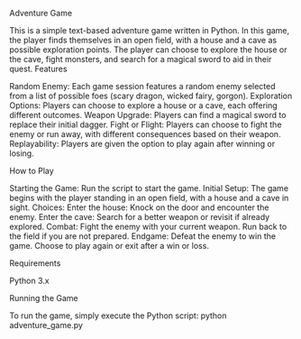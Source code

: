 Adventure Game

This is a simple text-based adventure game written in Python. In this game, the player finds themselves in an open field, with a house and a cave as possible exploration points. The player can choose to explore the house or the cave, fight monsters, and search for a magical sword to aid in their quest.
Features

Random Enemy: Each game session features a random enemy selected from a list of possible foes (scary dragon, wicked fairy, gorgon).
Exploration Options: Players can choose to explore a house or a cave, each offering different outcomes.
Weapon Upgrade: Players can find a magical sword to replace their initial dagger.
Fight or Flight: Players can choose to fight the enemy or run away, with different consequences based on their weapon.
Replayability: Players are given the option to play again after winning or losing.

How to Play

Starting the Game: Run the script to start the game.
Initial Setup: The game begins with the player standing in an open field, with a house and a cave in sight.
Choices:
    Enter the house: Knock on the door and encounter the enemy.
    Enter the cave: Search for a better weapon or revisit if already explored.
Combat:
    Fight the enemy with your current weapon.
    Run back to the field if you are not prepared.
Endgame:
    Defeat the enemy to win the game.
    Choose to play again or exit after a win or loss.

Requirements

Python 3.x

Running the Game

To run the game, simply execute the Python script:
    python adventure_game.py
